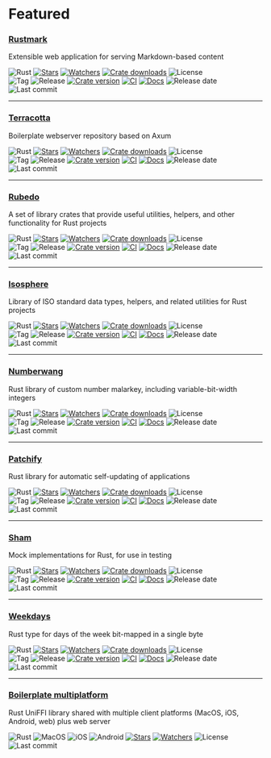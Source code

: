 # Featured

### [Rustmark](https://github.com/danwilliams/rustmark)

Extensible web application for serving Markdown-based content

![Rust](https://img.shields.io/badge/Rust-b7410e?style=flat&logo=rust&logoColor=white)
[![Stars](https://img.shields.io/github/stars/danwilliams/rustmark?style=flat&color=daa520)](https://github.com/danwilliams/rustmark/stargazers)
[![Watchers](https://img.shields.io/github/watchers/danwilliams/rustmark?style=flat&color=663399)](https://github.com/danwilliams/rustmark/watchers)
[![Crate downloads](https://img.shields.io/crates/d/rustmark?style=flat&label=crates.io%20downloads)](https://crates.io/crates/rustmark)
![License](https://img.shields.io/github/license/danwilliams/rustmark?style=flat)
\
![Tag](https://img.shields.io/github/v/tag/danwilliams/rustmark?style=flat)
![Release](https://img.shields.io/github/v/release/danwilliams/rustmark?style=flat)
[![Crate version](https://img.shields.io/crates/v/rustmark?style=flat)](https://crates.io/crates/rustmark)
[![CI](https://img.shields.io/github/actions/workflow/status/danwilliams/rustmark/ci.yml?style=flat&logo=github&logoColor=white&label=build%2Ftest)](https://github.com/danwilliams/rustmark/actions/workflows/ci.yml)
[![Docs](https://img.shields.io/docsrs/rustmark?style=flat&logo=docs.rs&logoColor=white)](https://docs.rs/crate/rustmark/latest)
![Release date](https://img.shields.io/github/release-date/danwilliams/rustmark?style=flat)
![Last commit](https://img.shields.io/github/last-commit/danwilliams/rustmark?style=flat)

---

### [Terracotta](https://github.com/danwilliams/terracotta)

Boilerplate webserver repository based on Axum

![Rust](https://img.shields.io/badge/Rust-b7410e?style=flat&logo=rust&logoColor=white)
[![Stars](https://img.shields.io/github/stars/danwilliams/terracotta?style=flat&color=daa520)](https://github.com/danwilliams/terracotta/stargazers)
[![Watchers](https://img.shields.io/github/watchers/danwilliams/terracotta?style=flat&color=663399)](https://github.com/danwilliams/terracotta/watchers)
[![Crate downloads](https://img.shields.io/crates/d/terracotta?style=flat&label=crates.io%20downloads)](https://crates.io/crates/terracotta)
![License](https://img.shields.io/github/license/danwilliams/terracotta?style=flat)
\
![Tag](https://img.shields.io/github/v/tag/danwilliams/terracotta?style=flat)
![Release](https://img.shields.io/github/v/release/danwilliams/terracotta?style=flat)
[![Crate version](https://img.shields.io/crates/v/terracotta?style=flat)](https://crates.io/crates/terracotta)
[![CI](https://img.shields.io/github/actions/workflow/status/danwilliams/terracotta/ci.yml?style=flat&logo=github&logoColor=white&label=build%2Ftest)](https://github.com/danwilliams/terracotta/actions/workflows/ci.yml)
[![Docs](https://img.shields.io/docsrs/terracotta?style=flat&logo=docs.rs&logoColor=white)](https://docs.rs/crate/terracotta/latest)
![Release date](https://img.shields.io/github/release-date/danwilliams/terracotta?style=flat)
![Last commit](https://img.shields.io/github/last-commit/danwilliams/terracotta?style=flat)

---

### [Rubedo](https://github.com/danwilliams/rubedo)

A set of library crates that provide useful utilities, helpers, and other
functionality for Rust projects

![Rust](https://img.shields.io/badge/Rust-b7410e?style=flat&logo=rust&logoColor=white)
[![Stars](https://img.shields.io/github/stars/danwilliams/rubedo?style=flat&color=daa520)](https://github.com/danwilliams/rubedo/stargazers)
[![Watchers](https://img.shields.io/github/watchers/danwilliams/rubedo?style=flat&color=663399)](https://github.com/danwilliams/rubedo/watchers)
[![Crate downloads](https://img.shields.io/crates/d/rubedo?style=flat&label=crates.io%20downloads)](https://crates.io/crates/rubedo)
![License](https://img.shields.io/github/license/danwilliams/rubedo?style=flat)
\
![Tag](https://img.shields.io/github/v/tag/danwilliams/rubedo?style=flat)
![Release](https://img.shields.io/github/v/release/danwilliams/rubedo?style=flat)
[![Crate version](https://img.shields.io/crates/v/rubedo?style=flat)](https://crates.io/crates/rubedo)
[![CI](https://img.shields.io/github/actions/workflow/status/danwilliams/rubedo/ci.yml?style=flat&logo=github&logoColor=white&label=build%2Ftest)](https://github.com/danwilliams/rubedo/actions/workflows/ci.yml)
[![Docs](https://img.shields.io/docsrs/rubedo?style=flat&logo=docs.rs&logoColor=white)](https://docs.rs/crate/rubedo/latest)
![Release date](https://img.shields.io/github/release-date/danwilliams/rubedo?style=flat)
![Last commit](https://img.shields.io/github/last-commit/danwilliams/rubedo?style=flat)

---

### [Isosphere](https://github.com/danwilliams/isosphere)

Library of ISO standard data types, helpers, and related utilities for Rust
projects

![Rust](https://img.shields.io/badge/Rust-b7410e?style=flat&logo=rust&logoColor=white)
[![Stars](https://img.shields.io/github/stars/danwilliams/isosphere?style=flat&color=daa520)](https://github.com/danwilliams/isosphere/stargazers)
[![Watchers](https://img.shields.io/github/watchers/danwilliams/isosphere?style=flat&color=663399)](https://github.com/danwilliams/isosphere/watchers)
[![Crate downloads](https://img.shields.io/crates/d/isosphere?style=flat&label=crates.io%20downloads)](https://crates.io/crates/isosphere)
![License](https://img.shields.io/github/license/danwilliams/isosphere?style=flat)
\
![Tag](https://img.shields.io/github/v/tag/danwilliams/isosphere?style=flat)
![Release](https://img.shields.io/github/v/release/danwilliams/isosphere?style=flat)
[![Crate version](https://img.shields.io/crates/v/isosphere?style=flat)](https://crates.io/crates/isosphere)
[![CI](https://img.shields.io/github/actions/workflow/status/danwilliams/isosphere/ci.yml?style=flat&logo=github&logoColor=white&label=build%2Ftest)](https://github.com/danwilliams/isosphere/actions/workflows/ci.yml)
[![Docs](https://img.shields.io/docsrs/isosphere?style=flat&logo=docs.rs&logoColor=white)](https://docs.rs/crate/isosphere/latest)
![Release date](https://img.shields.io/github/release-date/danwilliams/isosphere?style=flat)
![Last commit](https://img.shields.io/github/last-commit/danwilliams/isosphere?style=flat)

---

### [Numberwang](https://github.com/danwilliams/numberwang)

Rust library of custom number malarkey, including variable-bit-width integers

![Rust](https://img.shields.io/badge/Rust-b7410e?style=flat&logo=rust&logoColor=white)
[![Stars](https://img.shields.io/github/stars/danwilliams/numberwang?style=flat&color=daa520)](https://github.com/danwilliams/numberwang/stargazers)
[![Watchers](https://img.shields.io/github/watchers/danwilliams/numberwang?style=flat&color=663399)](https://github.com/danwilliams/numberwang/watchers)
[![Crate downloads](https://img.shields.io/crates/d/numberwang?style=flat&label=crates.io%20downloads)](https://crates.io/crates/numberwang)
![License](https://img.shields.io/github/license/danwilliams/numberwang?style=flat)
\
![Tag](https://img.shields.io/github/v/tag/danwilliams/numberwang?style=flat)
![Release](https://img.shields.io/github/v/release/danwilliams/numberwang?style=flat)
[![Crate version](https://img.shields.io/crates/v/numberwang?style=flat)](https://crates.io/crates/numberwang)
[![CI](https://img.shields.io/github/actions/workflow/status/danwilliams/numberwang/ci.yml?style=flat&logo=github&logoColor=white&label=build%2Ftest)](https://github.com/danwilliams/numberwang/actions/workflows/ci.yml)
[![Docs](https://img.shields.io/docsrs/numberwang?style=flat&logo=docs.rs&logoColor=white)](https://docs.rs/crate/numberwang/latest)
![Release date](https://img.shields.io/github/release-date/danwilliams/numberwang?style=flat)
![Last commit](https://img.shields.io/github/last-commit/danwilliams/numberwang?style=flat)

---

### [Patchify](https://github.com/danwilliams/patchify)

Rust library for automatic self-updating of applications

![Rust](https://img.shields.io/badge/Rust-b7410e?style=flat&logo=rust&logoColor=white)
[![Stars](https://img.shields.io/github/stars/danwilliams/patchify?style=flat&color=daa520)](https://github.com/danwilliams/patchify/stargazers)
[![Watchers](https://img.shields.io/github/watchers/danwilliams/patchify?style=flat&color=663399)](https://github.com/danwilliams/patchify/watchers)
[![Crate downloads](https://img.shields.io/crates/d/patchify?style=flat&label=crates.io%20downloads)](https://crates.io/crates/patchify)
![License](https://img.shields.io/github/license/danwilliams/patchify?style=flat)
\
![Tag](https://img.shields.io/github/v/tag/danwilliams/patchify?style=flat)
![Release](https://img.shields.io/github/v/release/danwilliams/patchify?style=flat)
[![Crate version](https://img.shields.io/crates/v/patchify?style=flat)](https://crates.io/crates/patchify)
[![CI](https://img.shields.io/github/actions/workflow/status/danwilliams/patchify/ci.yml?style=flat&logo=github&logoColor=white&label=build%2Ftest)](https://github.com/danwilliams/patchify/actions/workflows/ci.yml)
[![Docs](https://img.shields.io/docsrs/patchify?style=flat&logo=docs.rs&logoColor=white)](https://docs.rs/crate/patchify/latest)
![Release date](https://img.shields.io/github/release-date/danwilliams/patchify?style=flat)
![Last commit](https://img.shields.io/github/last-commit/danwilliams/patchify?style=flat)

---

### [Sham](https://github.com/danwilliams/sham)

Mock implementations for Rust, for use in testing

![Rust](https://img.shields.io/badge/Rust-b7410e?style=flat&logo=rust&logoColor=white)
[![Stars](https://img.shields.io/github/stars/danwilliams/sham?style=flat&color=daa520)](https://github.com/danwilliams/sham/stargazers)
[![Watchers](https://img.shields.io/github/watchers/danwilliams/sham?style=flat&color=663399)](https://github.com/danwilliams/sham/watchers)
[![Crate downloads](https://img.shields.io/crates/d/sham?style=flat&label=crates.io%20downloads)](https://crates.io/crates/sham)
![License](https://img.shields.io/github/license/danwilliams/sham?style=flat)
\
![Tag](https://img.shields.io/github/v/tag/danwilliams/sham?style=flat)
![Release](https://img.shields.io/github/v/release/danwilliams/sham?style=flat)
[![Crate version](https://img.shields.io/crates/v/sham?style=flat)](https://crates.io/crates/sham)
[![CI](https://img.shields.io/github/actions/workflow/status/danwilliams/sham/ci.yml?style=flat&logo=github&logoColor=white&label=build%2Ftest)](https://github.com/danwilliams/sham/actions/workflows/ci.yml)
[![Docs](https://img.shields.io/docsrs/sham?style=flat&logo=docs.rs&logoColor=white)](https://docs.rs/crate/sham/latest)
![Release date](https://img.shields.io/github/release-date/danwilliams/sham?style=flat)
![Last commit](https://img.shields.io/github/last-commit/danwilliams/sham?style=flat)

---

### [Weekdays](https://github.com/danwilliams/weekdays)

Rust type for days of the week bit-mapped in a single byte

![Rust](https://img.shields.io/badge/Rust-b7410e?style=flat&logo=rust&logoColor=white)
[![Stars](https://img.shields.io/github/stars/danwilliams/weekdays?style=flat&color=daa520)](https://github.com/danwilliams/weekdays/stargazers)
[![Watchers](https://img.shields.io/github/watchers/danwilliams/weekdays?style=flat&color=663399)](https://github.com/danwilliams/weekdays/watchers)
[![Crate downloads](https://img.shields.io/crates/d/weekdays?style=flat&label=crates.io%20downloads)](https://crates.io/crates/weekdays)
![License](https://img.shields.io/github/license/danwilliams/weekdays?style=flat)
\
![Tag](https://img.shields.io/github/v/tag/danwilliams/weekdays?style=flat)
![Release](https://img.shields.io/github/v/release/danwilliams/weekdays?style=flat)
[![Crate version](https://img.shields.io/crates/v/weekdays?style=flat)](https://crates.io/crates/weekdays)
[![CI](https://img.shields.io/github/actions/workflow/status/danwilliams/weekdays/ci.yml?style=flat&logo=github&logoColor=white&label=build%2Ftest)](https://github.com/danwilliams/weekdays/actions/workflows/ci.yml)
[![Docs](https://img.shields.io/docsrs/weekdays?style=flat&logo=docs.rs&logoColor=white)](https://docs.rs/crate/weekdays/latest)
![Release date](https://img.shields.io/github/release-date/danwilliams/weekdays?style=flat)
![Last commit](https://img.shields.io/github/last-commit/danwilliams/weekdays?style=flat)

---

### [Boilerplate multiplatform](https://github.com/danwilliams/boilerplate-multiplatform)

Rust UniFFI library shared with multiple client platforms (MacOS, iOS, Android,
web) plus web server

![Rust](https://img.shields.io/badge/Rust-b7410e?style=flat&logo=rust&logoColor=white)
![MacOS](https://img.shields.io/badge/MacOS-blue?style=flat&logo=macos&logoColor=white)
![iOS](https://img.shields.io/badge/iOS-blue?style=flat&logo=ios&logoColor=white)
![Android](https://img.shields.io/badge/Android-blue?style=flat&logo=android&logoColor=white)
[![Stars](https://img.shields.io/github/stars/danwilliams/boilerplate-multiplatform?style=flat&color=daa520)](https://github.com/danwilliams/boilerplate-multiplatform/stargazers)
[![Watchers](https://img.shields.io/github/watchers/danwilliams/boilerplate-multiplatform?style=flat&color=663399)](https://github.com/danwilliams/boilerplate-multiplatform/watchers)
![License](https://img.shields.io/github/license/danwilliams/boilerplate-multiplatform?style=flat)
\
![Last commit](https://img.shields.io/github/last-commit/danwilliams/boilerplate-multiplatform?style=flat)

